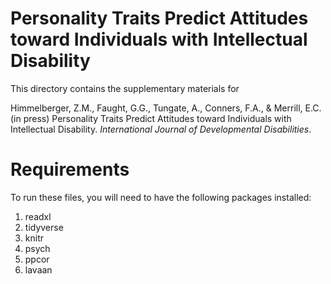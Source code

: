 # Personality Traits Predict Attitudes toward Individuals with Intellectual Disability

This directory contains the supplementary materials for

Himmelberger, Z.M., Faught, G.G., Tungate, A., Conners, F.A., & Merrill, E.C. (in press) Personality Traits Predict Attitudes toward Individuals with Intellectual Disability. *International Journal of Developmental Disabilities*.

# Requirements

To run these files, you will need to have the following packages installed:

1. readxl
2. tidyverse
3. knitr
4. psych
5. ppcor
6. lavaan


